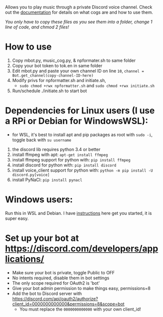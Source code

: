 Allows you to play music through a private Discord voice channel. Check out the [documentation](https://discordpy.readthedocs.io/en/stable/ext/commands/cogs.html#ext-commands-cogs) for details on what cogs are and how to use them. 

*You only have to copy these files as you see them into a folder, change 1 line of code, and chmod 2 files!*

# How to use
1. Copy mbot.py, music_cog.py, & npformater.sh to same folder
2. Copy your bot token to tok.en in same folder
3. Edit mbot.py and paste your own channel ID on line `10`, `channel = Bot.get_channel(copy-channel-ID-here)`
4. Modify privs for npformatter.sh and initiate.sh, 
   - `sudo chmod +rwx npformatter.sh` and `sudo chmod +rwx initiate.sh`
6. Run/schedule ./initiate.sh to start bot

# Dependencies for Linux users (I use a RPi or Debian for WindowsWSL):
  - for WSL, it's best to install apt and pip packages as root with `sudo -i`, toggle back with `su username`
1. the discord lib requires python 3.4 or better
2. install ffmpeg with apt: ```apt-get install ffmpeg```
3. install ffmpeg support for python with: ```pip install ffmpeg```
4. install discord for python with: ```pip install discord```
5. install voice_client support for python with: ```python -m pip install -U discord.py[voice]```
6. install PyNaCl: ```pip install pynacl```

# Windows users:
Run this in WSL and Debian. I have [instructions](../instructions) here get you started, it is super easy.

# Set up your bot at https://discord.com/developers/applications/  
- Make sure your bot is private, toggle Public to OFF
- No intents required, disable them in bot settings
- The only scope required for OAuth2 is 'bot'
- Give your bot admin permission to make things easy, permissions=8
- Add the bot to Discord server with https://discord.com/api/oauth2/authorize?client_id=0000000000000&permissions=8&scope=bot
  - You must replace the `0000000000000` with your own client_id!
